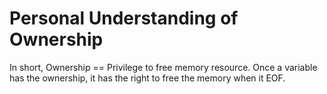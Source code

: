 # Personal Understanding of Ownership
In short, Ownership == Privilege to free memory resource. Once a variable has the ownership, it has the right to free the memory when it EOF.

